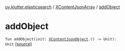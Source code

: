 [uy.klutter.elasticsearch](../index.md) / [XContentJsonArray](index.md) / [addObject](.)


# addObject
<code>fun addObject(init: [XContentJsonObject](../-x-content-json-object/index.md).() -> Unit): Unit</code> [(source)](https://github.com/kohesive/klutter/blob/master/elasticsearch-jdk7/src/main/kotlin/uy/klutter/elasticsearch/XContent.kt#L118)<br/>

